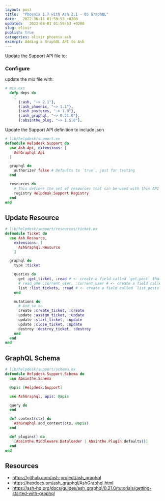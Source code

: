 ```yaml
---
layout: post
title:  "Phoenix 1.7 with Ash 2.1 - 05 GraphQL"
date:   2022-06-11 01:59:53 +0200
updated:   2022-08-01 01:59:53 +0200
slug: elixir
publish: true
categories: elixir phoenix ash
excerpt: Adding a GraphQL API to Ash
---
```

Update the Support API file to:

### Configure

update the mix file with:
```elixir
# mix.exs
  defp deps do
    [
      {:ash, "~> 2.1"},
      {:ash_phoenix, "~> 1.1"},
      {:ash_postgres, "~> 1.0"},
      {:ash_graphql, "~> 0.21.0"},
      {:absinthe_plug, "~> 1.5.8"},
```

Update the Support API definition to include json
```elixir
# lib/helpdesk/support.ex
defmodule Helpdesk.Support do
  use Ash.Api, extensions: [
    AshGraphql.Api
  ]

  graphql do
    authorize? false # Defaults to `true`, just for testing
  end

  resources do
    # This defines the set of resources that can be used with this API
    registry Helpdesk.Support.Registry
  end
end
```

## Update Resource

```elixir
# lib/helpdesk/support/resources/ticket.ex
defmodule Ticket do
  use Ash.Resource,
    extensions: [
      AshGraphql.Resource
    ]

  graphql do
    type :ticket

    queries do
      get :get_ticket, :read # <- create a field called `get_post` that uses the `read` read action to fetch a single post
      # read_one :current_user, :current_user # <- create a field called `current_user` that uses the `current_user` read action to fetch a single record
      list :list_tickets, :read # <- create a field called `list_posts` that uses the `read` read action to fetch a list of posts
    end

    mutations do
      # And so on
      create :create_ticket, :create
      update :assign_ticket, :update
      update :start_ticket, :update
      update :close_ticket, :update
      destroy :destroy_ticket, :destroy
    end
  end
end
```

## GraphQL Schema

```elixir
# lib/helpdesk/support/schema.ex
defmodule Helpdesk.Support.Schema do
  use Absinthe.Schema

  @apis [Helpdesk.Support]

  use AshGraphql, apis: @apis

  query do
  end

  def context(ctx) do
    AshGraphql.add_context(ctx, @apis)
  end

  def plugins() do
    [Absinthe.Middleware.Dataloader | Absinthe.Plugin.defaults()]
  end
end

```

## Resources

* https://github.com/ash-project/ash_graphql
* https://hexdocs.pm/ash_graphql/AshGraphql.html
* https://ash-hq.org/docs/guides/ash_graphql/0.21.0/tutorials/getting-started-with-graphql
